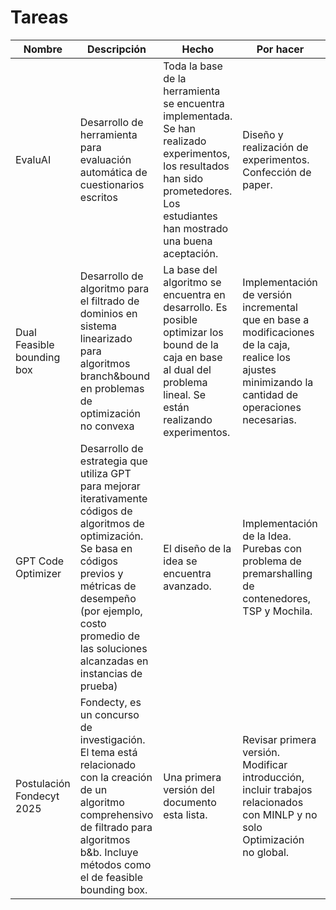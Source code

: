 # Tareas

| Nombre | Descripción | Hecho | Por hacer | Prioridad |
| --- | --- | --- | --- | --- |
| EvaluAI | Desarrollo de herramienta para evaluación automática de cuestionarios escritos | Toda la base de la herramienta se encuentra implementada. Se han realizado experimentos, los resultados han sido prometedores. Los estudiantes han mostrado una buena aceptación. | Diseño y realización de experimentos. Confección de paper. | Se debería terminar experimentos este semestre. |
| Dual Feasible bounding box | Desarrollo de algoritmo para el filtrado de dominios en sistema linearizado para algoritmos branch&bound en problemas de optimización no convexa | La base del algoritmo se encuentra en desarrollo. Es posible optimizar los bound de la caja en base al dual del problema lineal. Se están realizando experimentos. | Implementación de versión incremental que en base a modificaciones de la caja, realice los ajustes minimizando la cantidad de operaciones necesarias. | Ojalá tener una versión terminada para agosto. |
| GPT Code Optimizer | Desarrollo de estrategia que utiliza GPT para mejorar iterativamente códigos de algoritmos de optimización. Se basa en códigos previos y métricas de desempeño (por ejemplo, costo promedio de las soluciones alcanzadas en instancias de prueba) | El diseño de la idea se encuentra avanzado.  | Implementación de la Idea. Purebas con problema de premarshalling de contenedores, TSP y Mochila. | El algoritmo podría estar terminado para agosto o septiembre. |
| Postulación Fondecyt 2025 | Fondecty, es un concurso de investigación. El tema está relacionado con la creación de un algoritmo comprehensivo de filtrado para algoritmos b&b. Incluye métodos como el de feasible bounding box. | Una primera versión del documento esta lista. | Revisar primera versión. Modificar introducción, incluir trabajos relacionados con MINLP y no solo Optimización no global. | La postulación se entrega el 21 de junio. |
